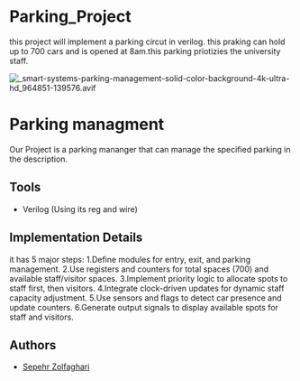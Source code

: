 # Parking_Project
this project will implement a parking circut in verilog. this praking can hold up to 700 cars and is opened at 8am.this parking priotizies the university staff.

![_smart-systems-parking-management-solid-color-background-4k-ultra-hd_964851-139576.avif](https://github.com/sepehrzoli/Parking_Project/blob/main/smart-systems-parking-management-solid-color-background-4k-ultra-hd_964851-139576.avif)

# Parking managment

Our Project is a parking mananger that can manage the specified parking in the description.


## Tools
- Verilog (Using its reg and wire)

## Implementation Details
  it has 5 major steps:
    1.Define modules for entry, exit, and parking management.
    2.Use registers and counters for total spaces (700) and available staff/visitor spaces.
    3.Implement priority logic to allocate spots to staff first, then visitors.
    4.Integrate clock-driven updates for dynamic staff capacity adjustment.
    5.Use sensors and flags to detect car presence and update counters.
    6.Generate output signals to display available spots for staff and visitors.

## Authors
- [Sepehr Zolfaghari](https://github.com/sepehrzoli)

